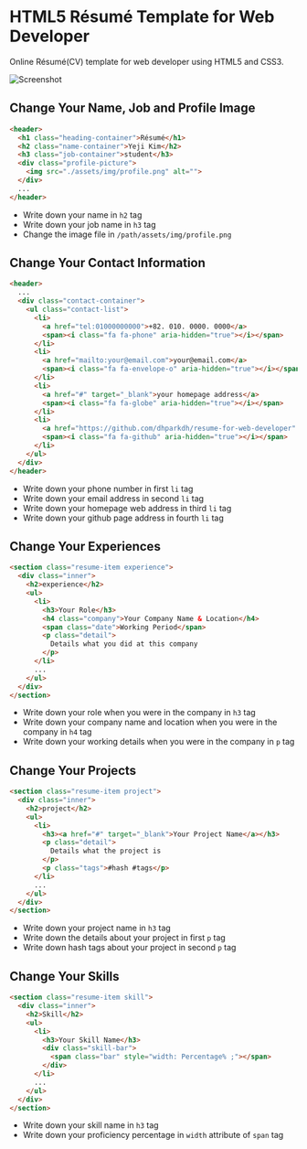 
# HTML5 Résumé Template for Web Developer

Online Résumé(CV) template for web developer using HTML5 and CSS3.


![Screenshot](/assets/img/screenshot.png)
<!-- <div align="center">
  <img src="/assets/img/screenshot.png" />
</div> -->


## Change Your Name, Job and Profile Image

```html
<header>
  <h1 class="heading-container">Résumé</h1>
  <h2 class="name-container">Yeji Kim</h2>
  <h3 class="job-container">student</h3>
  <div class="profile-picture">
    <img src="./assets/img/profile.png" alt="">
  </div>
  ...
</header>
```

 - Write down your name in `h2` tag
 - Write down your job name in `h3` tag
 - Change the image file in `/path/assets/img/profile.png`


## Change Your Contact Information

```html
<header>
  ...
  <div class="contact-container">
    <ul class="contact-list">
      <li>
        <a href="tel:01000000000">+82. 010. 0000. 0000</a>
        <span><i class="fa fa-phone" aria-hidden="true"></i></span>
      </li>
      <li>
        <a href="mailto:your@email.com">your@email.com</a>
        <span><i class="fa fa-envelope-o" aria-hidden="true"></i></span>
      </li>
      <li>
        <a href="#" target="_blank">your homepage address</a>
        <span><i class="fa fa-globe" aria-hidden="true"></i></span>
      </li>
      <li>
        <a href="https://github.com/dhparkdh/resume-for-web-developer" target="_blank">your github address</a>
        <span><i class="fa fa-github" aria-hidden="true"></i></span>
      </li>
    </ul>
  </div>
</header>
```

 - Write down your phone number in first `li` tag
 - Write down your email address in second `li` tag
 - Write down your homepage web address in third `li` tag
 - Write down your github page address in fourth `li` tag


## Change Your Experiences

```html
<section class="resume-item experience">
  <div class="inner">
    <h2>experience</h2>
    <ul>
      <li>
        <h3>Your Role</h3>
        <h4 class="company">Your Company Name & Location</h4>
        <span class="date">Working Period</span>
        <p class="detail">
          Details what you did at this company
        </p>
      </li>
      ...
    </ul>
  </div>
</section>
```

 - Write down your role when you were in the company in `h3` tag
 - Write down your company name and location when you were in the company in `h4` tag
 - Write down your working details when you were in the company in `p` tag


## Change Your Projects

```html
<section class="resume-item project">
  <div class="inner">
    <h2>project</h2>
    <ul>
      <li>
        <h3><a href="#" target="_blank">Your Project Name</a></h3>
        <p class="detail">
          Details what the project is
        </p>
        <p class="tags">#hash #tags</p>
      </li>
      ...
    </ul>
  </div>
</section>
```

  - Write down your project name in `h3` tag
  - Write down the details about your project in first `p` tag
  - Write down hash tags about your project in second `p` tag


## Change Your Skills

```html
<section class="resume-item skill">
  <div class="inner">
    <h2>Skill</h2>
    <ul>
      <li>
        <h3>Your Skill Name</h3>
        <div class="skill-bar">
          <span class="bar" style="width: Percentage% ;"></span>
        </div>
      </li>
      ...
    </ul>
  </div>
</section>
```

  - Write down your skill name in `h3` tag
  - Write down your proficiency percentage in `width` attribute of `span` tag
